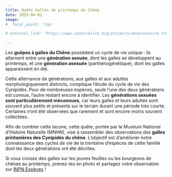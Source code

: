 ```yaml
---
title: Quête Galles de printemps du Chêne
date: 2025-04-01
image: 
#  focal_point: 'top'

# external_link: "https://www.inaturalist.org/projects/observatoire-francophone-des-galles"

---
```

Les **guêpes à galles du Chêne** possèdent un cycle de vie unique : ils alternent entre une **génération sexuée**, dont les galles se développent au printemps, et une **génération asexuée** (parthénogénétique), dont les galles apparaissent en été.

Cette alternance de générations, aux galles et aux adultes morphologiquement distincts, complique l’étude du cycle de vie des Cynipidés. Pour de nombreuses espèces, seule l’une des deux générations est connue, l’autre restant encore à identifier. Les **générations sexuées sont particulièrement méconnues**, car leurs galles et leurs adultes sont souvent plus petits et présents sur le terrain durant une période très courte. Certaines n’ont été observées que rarement et sont encore moins souvent collectées.

Afin de combler cette lacune, cette quête, portée par le Muséum National d’Histoire Naturelle (MNHN), vise à rassembler des observations des **galles printanières des Cynipidés du chêne**. L’objectif est d’améliorer notre connaissance des cycles de vie de la trentaine d’espèces de cette famille dont les deux générations ont été décrites.

Si vous croisez des galles sur les jeunes feuilles ou les bourgeons de chênes au printemps, prenez-les en photo et partagez votre observation sur [INPN Espèces](https://inpn.mnhn.fr/accueil/participer/inpn-especes) !

<!--more-->

